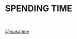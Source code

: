 <h1>SPENDING TIME</h1>
<br>

<a href="https://wakatime.com/badge/github/Sadullayev-Javohir/postgreesql"><img src="https://wakatime.com/badge/github/Sadullayev-Javohir/postgreesql.svg" alt="wakatime"></a>
